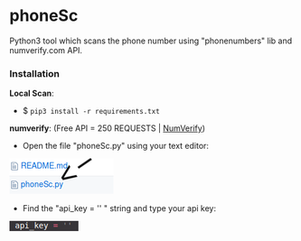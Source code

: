 # phoneSc
Python3 tool which scans the phone number using "phonenumbers" lib and numverify.com API.

### Installation
**Local Scan**:

- $ ```pip3 install -r requirements.txt```

**numverify**:
(Free API = 250 REQUESTS | [NumVerify](http://numverify.com))

- Open the file "phoneSc.py" using your text editor:

![File](/screenshots/nvinstallation.png)

- Find the "api_key = '' " string and type your api key:

![API Variable](/screenshots/nvapi.png)
